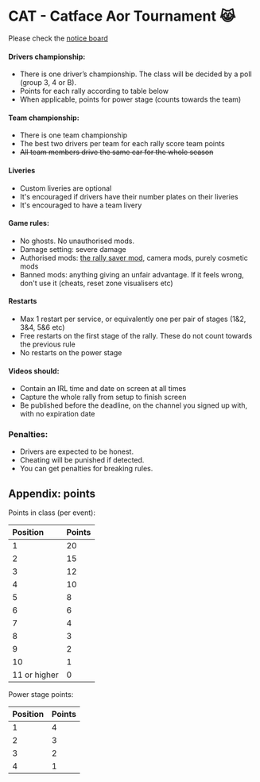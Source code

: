 # CAT - Catface Aor Tournament 😹

Please check the [notice board](https://github.com/xlsrln/cat/blob/main/news.md)

#### Drivers championship:
- There is one driver’s championship. The class will be decided by a poll (group 3, 4 or B).
- Points for each rally according to table below
- When applicable, points for power stage (counts towards the team)

#### Team championship:
- There is one team championship
- The best two drivers per team for each rally score team points
- ~~All team members drive the same car for the whole season~~

#### Liveries
- Custom liveries are optional
- It's encouraged if drivers have their number plates on their liveries 
- It's encouraged to have a team livery

#### Game rules:
- No ghosts. No unauthorised mods.
- Damage setting: severe damage
- Authorised mods: [the rally saver mod](https://www.nexusmods.com/artofrally/mods/6), camera mods, purely cosmetic mods
- Banned mods: anything giving an unfair advantage. If it feels wrong, don't use it (cheats, reset zone visualisers etc)

#### Restarts
- Max 1 restart per service, or equivalently one per pair of stages (1&2, 3&4, 5&6 etc)
- Free restarts on the first stage of the rally. These do not count towards the previous rule
- No restarts on the power stage

#### Videos should:
- Contain an IRL time and date on screen at all times
- Capture the whole rally from setup to finish screen
- Be published before the deadline, on the channel you signed up with, with no expiration date

### Penalties:
- Drivers are expected to be honest. 
- Cheating will be punished if detected.
- You can get penalties for breaking rules. 

## Appendix: points

Points in class (per event):

|Position|Points|
|:----|:----|
|1|20|
|2|15|
|3|12|
|4|10|
|5|8|
|6|6|
|7|4|
|8|3|
|9|2|
|10|1|
|11 or higher|0|


Power stage points:

|Position|Points|
|:----|:----|
|1|4|
|2|3|
|3|2|
|4|1|


